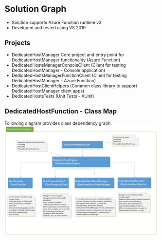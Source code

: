# Solution Graph

* Solution supports Azure Function runtime v3 
* Developed and tested using VS 2019

## Projects
* DedicatedHostManager
Core project and entry point for DedicatedHostManager functionality (Azure Function)
* DedicatedHostsManagerConsoleClient (Client for testing DedicatedHostManager - Console application)
* DedicatedHostsManagerFunctionClient (Client for testing DedicatedHostManager - Azure Function)
* DedicatedHostClientHelpers (Common class library to support DedicatedHostManager client apps)
* DedicatedHostsTests (Unit Tests - XUnit)

## DedicatedHostFunction - Class Map
Following diagram provides class dependency graph.
![Solution Graph](images/dependencygraph.PNG)